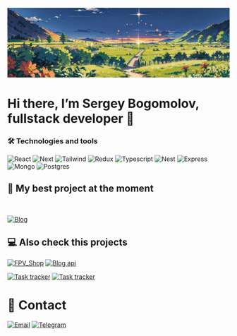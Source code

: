![Header](https://github.com/SergeyBogomolovv/sergeybogomolovv/blob/main/assets/bg.png?raw=true)

# Hi there, I’m Sergey Bogomolov, fullstack developer 👋

### 🛠️ Technologies and tools

![React](https://img.shields.io/badge/React-grey?style=for-the-badge&logo=react)
![Next](https://img.shields.io/badge/Next.js-grey?style=for-the-badge&logo=next.js)
![Tailwind](https://img.shields.io/badge/tailwindcss-grey?style=for-the-badge&logo=tailwindcss)
![Redux](https://img.shields.io/badge/redux_toolkit-grey?style=for-the-badge&logo=redux)
![Typescript](https://img.shields.io/badge/Typescript-grey?style=for-the-badge&logo=typescript)
![Nest](https://img.shields.io/badge/nest.js-grey?style=for-the-badge&logo=nestjs)
![Express](https://img.shields.io/badge/express.js-grey?style=for-the-badge&logo=express)
![Mongo](https://img.shields.io/badge/mongo-grey?style=for-the-badge&logo=mongodb)
![Postgres](https://img.shields.io/badge/postgres-grey?style=for-the-badge&logo=postgresql)

## 🎯 My best project at the moment

<a href='https://next-blog-xhr.vercel.app/'><img src='https://github.com/SergeyBogomolovv/sergeybogomolovv/blob/main/assets/Screenshot%202024-03-21%20at%2020.31.43.png?raw=true' alt='' style='width: 40%'/></a>

[![Blog](https://img.shields.io/badge/Repo-grey?style=for-the-badge&logo=github)](https://github.com/SergeyBogomolovv/next-blog)

## 💻 Also check this projects

[![FPV_Shop](https://img.shields.io/badge/FPV_Shop-503fe8?style=for-the-badge&logo=react)](https://github.com/SergeyBogomolovv/FPV-shop)
[![Blog api](https://img.shields.io/badge/Blog_api-a13fe8?style=for-the-badge&logo=nestjs)](https://github.com/SergeyBogomolovv/nest-blog-api)

[![Task tracker](https://img.shields.io/badge/Task_tracker-black?style=for-the-badge&logo=react)](https://task-tracker-iota-flax.vercel.app/%D0%9F%D0%B5%D1%80%D0%B2%D0%B0%D1%8F%20%D0%B4%D0%BE%D1%81%D0%BA%D0%B0)
[![Task tracker](https://img.shields.io/badge/Repo-grey?style=for-the-badge&logo=github)](https://github.com/SergeyBogomolovv/KanBan-TaskTracker)

# 📱 Contact

<a href='mailto:bogomolovs693@gmail.com'>![Email](https://img.shields.io/badge/email-black?style=for-the-badge&logo=gmail)</a>
[![Telegram](https://img.shields.io/badge/Telegram-black?style=for-the-badge&logo=telegram)](https://telegram.me/grekassoq)

